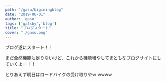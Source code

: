 ```yaml
---
path: "/gasu/biginingblog"
date: "2019-06-01"
author: 'gasu'
tags: ['gatsby','blog']
title: "ブログスタート"
cover: "./gasu.png"
---
```

ブログ遂にスタート！！

まだ全然機能も足りないけど、これから機能増やしてまともなブログサイトにしていくよー！！

とりあえず明日はロードバイクの受け取りやｗ
wwww
